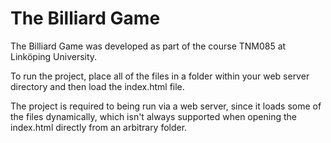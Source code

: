 The Billiard Game
=================
The Billiard Game was developed as part of the course TNM085 at Linköping University.

To run the project, place all of the files in a folder within your web server directory and then load the index.html file.

The project is required to being run via a web server, since it loads some of the files dynamically, which isn't always supported when opening the index.html directly from an arbitrary folder.